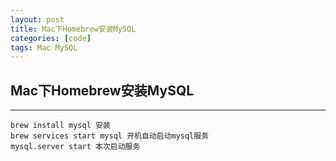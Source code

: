 ```yaml
---
layout: post
title: Mac下Homebrew安装MySQL
categories: [code]
tags: Mac MySQL
---
```


## Mac下Homebrew安装MySQL

---
```text
brew install mysql 安装
brew services start mysql 开机自动启动mysql服务
mysql.server start 本次启动服务
```
